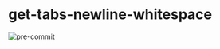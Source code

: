 # get-tabs-newline-whitespace

![pre-commit](https://img.shields.io/badge/pre--commit-enabled-brightgreen?logo=pre-commit&logoColor=skyblue)
